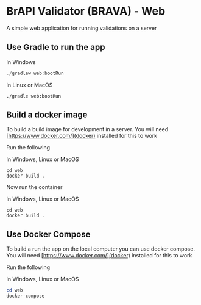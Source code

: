 # BrAPI Validator (BRAVA) - Web

A simple web application for running validations on a server

## Use Gradle to run the app

In Windows

```powershell
./gradlew web:bootRun
```

In Linux or MacOS

```shell
./gradle web:bootRun
```


## Build a docker image

To build a build image for development in a server. You will need [https://www.docker.com/](docker) installed for this to work

Run the following

In Windows, Linux or MacOS

```shell
cd web
docker build .
```

Now run the container

In Windows, Linux or MacOS

```shell
cd web
docker build .
```

## Use Docker Compose

To build a run the app on the local computer you can use docker compose. You will need [https://www.docker.com/](docker) installed for this to work

Run the following

In Windows, Linux or MacOS

```powershell
cd web
docker-compose 
```
